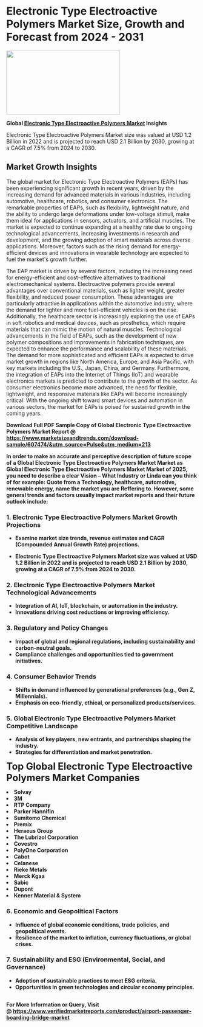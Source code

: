 <H1>Electronic Type Electroactive Polymers Market Size, Growth and Forecast from 2024 - 2031</H1><img class="aligncenter size-medium wp-image-584254" src="https://thirdeyenews.in/wp-content/uploads/2024/09/Global-Market-Research-300x168.jpeg" alt="" width="300" height="168" /><p><strong>Global&nbsp;<a href="https://www.marketsizeandtrends.com/download-sample/607474/&amp;utm_source=Pulse&amp;utm_medium=213">Electronic Type Electroactive Polymers Market</a> Insights</strong></p><p>Electronic Type Electroactive Polymers Market size was valued at USD 1.2 Billion in 2022 and is projected to reach USD 2.1 Billion by 2030, growing at a CAGR of 7.5% from 2024 to 2030.</p><p><h2>Market Growth Insights</h2> <p>The global market for Electronic Type Electroactive Polymers (EAPs) has been experiencing significant growth in recent years, driven by the increasing demand for advanced materials in various industries, including automotive, healthcare, robotics, and consumer electronics. The remarkable properties of EAPs, such as flexibility, lightweight nature, and the ability to undergo large deformations under low-voltage stimuli, make them ideal for applications in sensors, actuators, and artificial muscles. The market is expected to continue expanding at a healthy rate due to ongoing technological advancements, increasing investments in research and development, and the growing adoption of smart materials across diverse applications. Moreover, factors such as the rising demand for energy-efficient devices and innovations in wearable technology are expected to fuel the market's growth further.</p> <p><strong></strong></p> <p>The EAP market is driven by several factors, including the increasing need for energy-efficient and cost-effective alternatives to traditional electromechanical systems. Electroactive polymers provide several advantages over conventional materials, such as lighter weight, greater flexibility, and reduced power consumption. These advantages are particularly attractive in applications within the automotive industry, where the demand for lighter and more fuel-efficient vehicles is on the rise. Additionally, the healthcare sector is increasingly exploring the use of EAPs in soft robotics and medical devices, such as prosthetics, which require materials that can mimic the motion of natural muscles. Technological advancements in the field of EAPs, such as the development of new polymer compositions and improvements in fabrication techniques, are expected to enhance the performance and scalability of these materials. The demand for more sophisticated and efficient EAPs is expected to drive market growth in regions like North America, Europe, and Asia Pacific, with key markets including the U.S., Japan, China, and Germany. Furthermore, the integration of EAPs into the Internet of Things (IoT) and wearable electronics markets is predicted to contribute to the growth of the sector. As consumer electronics become more advanced, the need for flexible, lightweight, and responsive materials like EAPs will become increasingly critical. With the ongoing shift toward smart devices and automation in various sectors, the market for EAPs is poised for sustained growth in the coming years.</p> <p><strong></p><p><span class=""><strong>Download Full PDF Sample Copy of Global Electronic Type Electroactive Polymers Market Report</strong> @ <a href="https://www.marketsizeandtrends.com/download-sample/607474/&amp;utm_source=Pulse&amp;utm_medium=213" target="_blank">https://www.marketsizeandtrends.com/download-sample/607474/&amp;utm_source=Pulse&amp;utm_medium=213</a></span></p><p>In order to make an accurate and perceptive description of future scope of a Global&nbsp;Electronic Type Electroactive Polymers Market Market as Global&nbsp;Electronic Type Electroactive Polymers Market Market of 2025, you need to describe a clear Vision &ndash; What Industry or Linda can you think of for example: Quote from a Technology, healthcare, automotive, renewable energy, name the market you are Reffering to. However, some general trends and factors usually impact market reports and their future outlook include:</p><h3>1.&nbsp;<strong>Electronic Type Electroactive Polymers Market Growth Projections</strong></h3><ul><li>Examine market size trends, revenue estimates and CAGR (Compounded Annual Growth Rate) projections.</li><li><p>Electronic Type Electroactive Polymers Market size was valued at USD 1.2 Billion in 2022 and is projected to reach USD 2.1 Billion by 2030, growing at a CAGR of 7.5% from 2024 to 2030.</p></li></ul><h3>2.&nbsp;<strong>Electronic Type Electroactive Polymers Market Technological Advancements</strong></h3><ul><li>Integration of AI, IoT, blockchain, or automation in the industry.</li><li>Innovations driving cost reductions or improving efficiency.</li></ul><h3>3.&nbsp;<strong>Regulatory and Policy Changes</strong></h3><ul><li>Impact of global and regional regulations, including sustainability and carbon-neutral goals.</li><li>Compliance challenges and opportunities tied to government initiatives.</li></ul><h3>4.&nbsp;<strong>Consumer Behavior Trends</strong></h3><ul><li>Shifts in demand influenced by generational preferences (e.g., Gen Z, Millennials).</li><li>Emphasis on eco-friendly, ethical, or personalized products/services.</li></ul><h3>5.&nbsp;<strong>Global Electronic Type Electroactive Polymers Market Competitive Landscape</strong></h3><ul><li>Analysis of key players, new entrants, and partnerships shaping the industry.</li><li>Strategies for differentiation and market penetration.</li></ul><p data-pm-slice="1 1 []"><span style="color: inherit; font-family: inherit; font-size: 25px;">Top Global Electronic Type Electroactive Polymers Market Companies</span></p><div class="" data-test-id=""><p><li>Solvay</li><li> 3M</li><li> RTP Company</li><li> Parker Hannifin</li><li> Sumitomo Chemical</li><li> Premix</li><li> Heraeus Group</li><li> The Lubrizol Corporation</li><li> Covestro</li><li> PolyOne Corporation</li><li> Cabot</li><li> Celanese</li><li> Rieke Metals</li><li> Merck Kgaa</li><li> Sabic</li><li> Dupont</li><li> Kenner Material & System</li></p></div><h3>6.&nbsp;<strong>Economic and Geopolitical Factors</strong></h3><ul><li>Influence of global economic conditions, trade policies, and geopolitical events.</li><li>Resilience of the market to inflation, currency fluctuations, or global crises.</li></ul><h3>7.&nbsp;<strong>Sustainability and ESG (Environmental, Social, and Governance)</strong></h3><ul><li>Adoption of sustainable practices to meet ESG criteria.</li><li>Opportunities in green technologies and circular economy principles.</li></ul><h2><strong style="font-size: 14px;">For More Information or Query, Visit @&nbsp;</strong><a style="background-color: #ffffff; font-size: 14px;" href="https://www.marketsizeandtrends.com/report/electronic-type-electroactive-polymers-market/" target="_blank">https://www.verifiedmarketreports.com/product/airport-passenger-boarding-bridge-market</a></h2>
